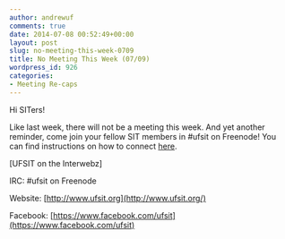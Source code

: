 ```yaml
---
author: andrewuf
comments: true
date: 2014-07-08 00:52:49+00:00
layout: post
slug: no-meeting-this-week-0709
title: No Meeting This Week (07/09)
wordpress_id: 926
categories:
- Meeting Re-caps
---
```


Hi SITers!







Like last week, there will not be a meeting this week. And yet another reminder, come join your fellow SIT members in #ufsit on Freenode! You can find instructions on how to connect [here](http://ufhack.org/irc/).







[UFSIT on the Interwebz]




IRC: #ufsit on Freenode




Website: [http://www.ufsit.org](http://www.ufsit.org/)




Facebook: [https://www.facebook.com/ufsit](https://www.facebook.com/ufsit)
